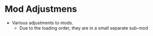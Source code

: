 # Mod Adjustmens

- Various adjustments to mods.
  - Due to the loading order, they are in a small separate sub-mod
